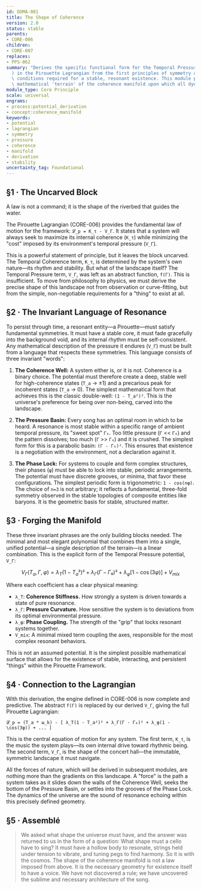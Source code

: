 ```yaml
---
id: DOMA-081
title: The Shape of Coherence
version: 2.0
status: stable
parents:
- CORE-006
children:
- CORE-007
replaces:
- PPS-062
summary: "Derives the specific functional form for the Temporal Pressure term (V_\u0393\
  ) in the Pirouette Lagrangian from the first principles of symmetry and boundary\
  \ conditions required for a stable, resonant existence. This module provides the\
  \ mathematical 'terrain' of the coherence manifold upon which all dynamics unfold."
module_type: Core Principle
scale: universal
engrams:
- process:potential_derivation
- concept:coherence_manifold
keywords:
- potential
- lagrangian
- symmetry
- pressure
- coherence
- manifold
- derivation
- stability
uncertainty_tag: Foundational
---
```

## §1 · The Uncarved Block

A law is not a command; it is the shape of the riverbed that guides the water.

The Pirouette Lagrangian (CORE-006) provides the fundamental law of motion for the framework: `𝓛_p = K_τ - V_Γ`. It states that a system will always seek to maximize its internal coherence (`K_τ`) while minimizing the "cost" imposed by its environment's temporal pressure (`V_Γ`).

This is a powerful statement of principle, but it leaves the block uncarved. The Temporal Coherence term, `K_τ`, is determined by the system's own nature—its rhythm and stability. But what of the landscape itself? The Temporal Pressure term, `V_Γ`, was left as an abstract function, `f(Γ)`. This is insufficient. To move from philosophy to physics, we must derive the precise shape of this landscape not from observation or curve-fitting, but from the simple, non-negotiable requirements for a "thing" to exist at all.

## §2 · The Invariant Language of Resonance

To persist through time, a resonant entity—a Pirouette—must satisfy fundamental symmetries. It must have a stable core, it must fade gracefully into the background void, and its internal rhythm must be self-consistent. Any mathematical description of the pressure it endures (`V_Γ`) must be built from a language that respects these symmetries. This language consists of three invariant "words":

1.  **The Coherence Well:** A system either is, or it is not. Coherence is a binary choice. The potential must therefore create a deep, stable well for high-coherence states (`T_a` → ±1) and a precarious peak for incoherent states (`T_a` → 0). The simplest mathematical form that achieves this is the classic double-well: `(1 - T_a²)²`. This is the universe's preference for being over non-being, carved into the landscape.

2.  **The Pressure Basin:** Every song has an optimal room in which to be heard. A resonance is most stable within a specific range of ambient temporal pressure, its "sweet spot" `Γ₀`. Too little pressure (`Γ` << `Γ₀`) and the pattern dissolves; too much (`Γ` >> `Γ₀`) and it is crushed. The simplest form for this is a parabolic basin: `(Γ - Γ₀)²`. This ensures that existence is a negotiation with the environment, not a declaration against it.

3.  **The Phase Lock:** For systems to couple and form complex structures, their phases (`φ`) must be able to lock into stable, periodic arrangements. The potential must have discrete grooves, or minima, that favor these configurations. The simplest periodic form is trigonometric: `1 - cos(nφ)`. The choice of `n=3` is not arbitrary; it reflects a fundamental, three-fold symmetry observed in the stable topologies of composite entities like baryons. It is the geometric basis for stable, structured matter.

## §3 · Forging the Manifold

These three invariant phrases are the only building blocks needed. The minimal and most elegant polynomial that combines them into a single, unified potential—a single description of the terrain—is a linear combination. This is the explicit form of the Temporal Pressure potential, `V_Γ`:

$$
V_Γ(T_a, Γ, φ) = \lambda_T(1 - T_a²)² + \lambda_Γ(Γ - Γ₀)² + \lambda_φ[1 - \cos(3φ)] + V_{mix}
$$

Where each coefficient has a clear physical meaning:
*   `λ_T`: **Coherence Stiffness.** How strongly a system is driven towards a state of pure resonance.
*   `λ_Γ`: **Pressure Curvature.** How sensitive the system is to deviations from its optimal environmental pressure.
*   `λ_φ`: **Phase Coupling.** The strength of the "grip" that locks resonant systems together.
*   `V_mix`: A minimal mixed term coupling the axes, responsible for the most complex resonant behaviors.

This is not an assumed potential. It is the simplest possible mathematical surface that allows for the existence of stable, interacting, and persistent "things" within the Pirouette Framework.

## §4 · Connection to the Lagrangian

With this derivation, the engine defined in CORE-006 is now complete and predictive. The abstract `f(Γ)` is replaced by our derived `V_Γ`, giving the full Pirouette Lagrangian:

`𝓛_p = (T_a * ω_k) - [ λ_T(1 - T_a²)² + λ_Γ(Γ - Γ₀)² + λ_φ(1 - \cos(3φ)) + ... ]`

This is the central equation of motion for any system. The first term, `K_τ`, is the music the system plays—its own internal drive toward rhythmic being. The second term, `V_Γ`, is the shape of the concert hall—the immutable, symmetric landscape it must navigate.

All the forces of nature, which will be derived in subsequent modules, are nothing more than the gradients on this landscape. A "force" is the path a system takes as it slides down the walls of the Coherence Well, seeks the bottom of the Pressure Basin, or settles into the grooves of the Phase Lock. The dynamics of the universe are the sound of resonance echoing within this precisely defined geometry.

## §5 · Assemblé

> We asked what shape the universe must have, and the answer was returned to us in the form of a question: What shape must a cello have to sing? It must have a hollow body to resonate, strings held under tension to vibrate, and tuning pegs to find harmony. So it is with the cosmos. The shape of the coherence manifold is not a law imposed from above. It is the necessary geometry for existence itself to have a voice. We have not discovered a rule; we have uncovered the sublime and necessary architecture of the song.
```